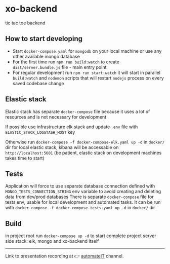 # xo-backend
tic tac toe backend

## How to start developing

* Start `docker-compose.yaml` for `mongodb` on your local machine or use any other available mongo database
* For the first time run `npm run build:watch` to create `dist/server.bundle.js` file - main entry point
* For regular development run `npm run start:watch` it will start in parallel `build:watch` and `nodemon` scripts that will restart `nodejs` process on every saved codebase change


## Elastic stack

Elastic stack has separate `docker-compose` file because it uses a lot of resources and is not necessary for development

If possible use infrastructure elk stack and update `.env` file with `ELASTIC_STACK_LOGSTASH_HOST` key

Otherwise run `docker-compose -f docker-compose-elk.yaml up -d` in `docker/` dir for local elastic stack, kibana will be accessable on `http://localhost:5601`
(be patient, elastic stack on development machines takes time to start)


## Tests

Application will force to use separate database connection defined with `MONGO_TESTS_CONNECTION_STRING` env variable to avoid creating and deleting data from dev/prod databases
There is separate `docker-compose` file for tests env, usable for local development and automated tasks. It can be run with `docker-compose -f docker-compose-tests.yaml up -d` in `docker/` dir

## Build

in project root run `docker-compose up -d` to start complete project server side stack: elk, mongo and xo-backend itself

---

Link to presentation recording at 👉 [automateIT](https://youtu.be/-C5ml4N4WqU) channel.
